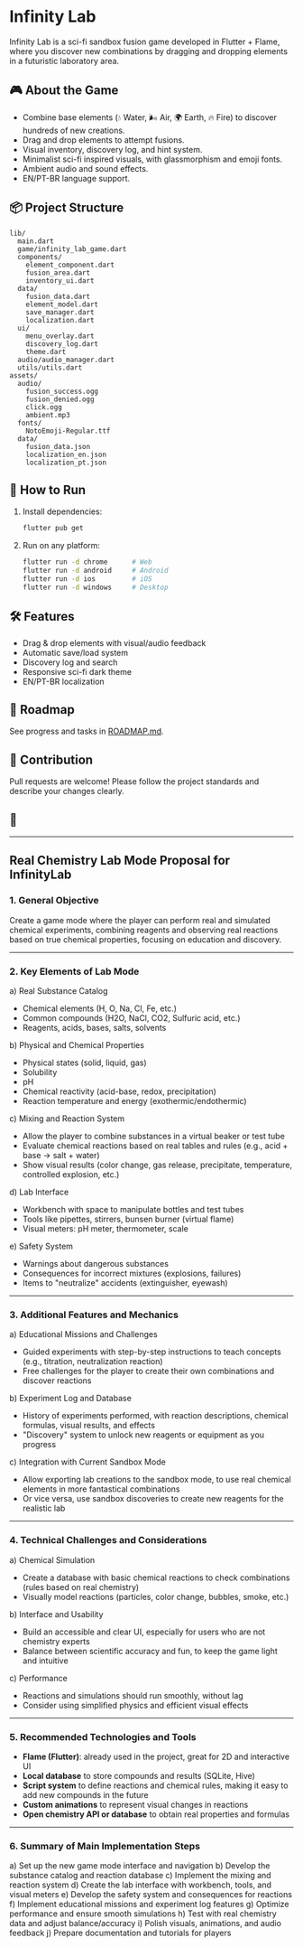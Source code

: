 # Infinity Lab

Infinity Lab is a sci-fi sandbox fusion game developed in Flutter + Flame, where you discover new combinations by dragging and dropping elements in a futuristic laboratory area.

## 🎮 About the Game

- Combine base elements (💧 Water, 🌬️ Air, 🌍 Earth, 🔥 Fire) to discover hundreds of new creations.
- Drag and drop elements to attempt fusions.
- Visual inventory, discovery log, and hint system.
- Minimalist sci-fi inspired visuals, with glassmorphism and emoji fonts.
- Ambient audio and sound effects.
- EN/PT-BR language support.

## 📦 Project Structure

```
lib/
  main.dart
  game/infinity_lab_game.dart
  components/
    element_component.dart
    fusion_area.dart
    inventory_ui.dart
  data/
    fusion_data.dart
    element_model.dart
    save_manager.dart
    localization.dart
  ui/
    menu_overlay.dart
    discovery_log.dart
    theme.dart
  audio/audio_manager.dart
  utils/utils.dart
assets/
  audio/
    fusion_success.ogg
    fusion_denied.ogg
    click.ogg
    ambient.mp3
  fonts/
    NotoEmoji-Regular.ttf
  data/
    fusion_data.json
    localization_en.json
    localization_pt.json
```

## 🚀 How to Run

1. Install dependencies:
   ```bash
   flutter pub get
   ```
2. Run on any platform:
   ```bash
   flutter run -d chrome      # Web
   flutter run -d android     # Android
   flutter run -d ios         # iOS
   flutter run -d windows     # Desktop
   ```

## 🛠️ Features

- Drag & drop elements with visual/audio feedback
- Automatic save/load system
- Discovery log and search
- Responsive sci-fi dark theme
- EN/PT-BR localization

## 📄 Roadmap

See progress and tasks in [ROADMAP.md](./ROADMAP.md).

## 📢 Contribution

Pull requests are welcome! Please follow the project standards and describe your changes clearly.

## 📜

---

## Real Chemistry Lab Mode Proposal for InfinityLab

### 1. **General Objective**

Create a game mode where the player can perform real and simulated chemical experiments, combining reagents and observing real reactions based on true chemical properties, focusing on education and discovery.

---

### 2. **Key Elements of Lab Mode**

a) Real Substance Catalog
* Chemical elements (H, O, Na, Cl, Fe, etc.)
* Common compounds (H2O, NaCl, CO2, Sulfuric acid, etc.)
* Reagents, acids, bases, salts, solvents

b) Physical and Chemical Properties
* Physical states (solid, liquid, gas)
* Solubility
* pH
* Chemical reactivity (acid-base, redox, precipitation)
* Reaction temperature and energy (exothermic/endothermic)

c) Mixing and Reaction System
* Allow the player to combine substances in a virtual beaker or test tube
* Evaluate chemical reactions based on real tables and rules (e.g., acid + base → salt + water)
* Show visual results (color change, gas release, precipitate, temperature, controlled explosion, etc.)

d) Lab Interface
* Workbench with space to manipulate bottles and test tubes
* Tools like pipettes, stirrers, bunsen burner (virtual flame)
* Visual meters: pH meter, thermometer, scale

e) Safety System
* Warnings about dangerous substances
* Consequences for incorrect mixtures (explosions, failures)
* Items to "neutralize" accidents (extinguisher, eyewash)

---

### 3. **Additional Features and Mechanics**

a) Educational Missions and Challenges
* Guided experiments with step-by-step instructions to teach concepts (e.g., titration, neutralization reaction)
* Free challenges for the player to create their own combinations and discover reactions

b) Experiment Log and Database
* History of experiments performed, with reaction descriptions, chemical formulas, visual results, and effects
* "Discovery" system to unlock new reagents or equipment as you progress

c) Integration with Current Sandbox Mode
* Allow exporting lab creations to the sandbox mode, to use real chemical elements in more fantastical combinations
* Or vice versa, use sandbox discoveries to create new reagents for the realistic lab

---

### 4. **Technical Challenges and Considerations**

a) Chemical Simulation
* Create a database with basic chemical reactions to check combinations (rules based on real chemistry)
* Visually model reactions (particles, color change, bubbles, smoke, etc.)

b) Interface and Usability
* Build an accessible and clear UI, especially for users who are not chemistry experts
* Balance between scientific accuracy and fun, to keep the game light and intuitive

c) Performance
* Reactions and simulations should run smoothly, without lag
* Consider using simplified physics and efficient visual effects

---

### 5. **Recommended Technologies and Tools**
* **Flame (Flutter)**: already used in the project, great for 2D and interactive UI
* **Local database** to store compounds and results (SQLite, Hive)
* **Script system** to define reactions and chemical rules, making it easy to add new compounds in the future
* **Custom animations** to represent visual changes in reactions
* **Open chemistry API or database** to obtain real properties and formulas

---

### 6. **Summary of Main Implementation Steps**

a) Set up the new game mode interface and navigation
b) Develop the substance catalog and reaction database
c) Implement the mixing and reaction system
d) Create the lab interface with workbench, tools, and visual meters
e) Develop the safety system and consequences for reactions
f) Implement educational missions and experiment log features
g) Optimize performance and ensure smooth simulations
h) Test with real chemistry data and adjust balance/accuracy
i) Polish visuals, animations, and audio feedback
j) Prepare documentation and tutorials for players
